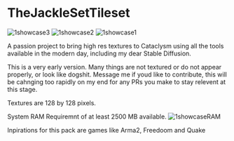 # TheJackleSetTileset

![1showcase3](https://github.com/jackledead/TheJackleSetTileset/assets/75153234/7c38bcb7-3c76-4334-b04a-120a8d8ee52d)
![1showcase2](https://github.com/jackledead/TheJackleSetTileset/assets/75153234/ccb8a942-edfb-46e0-848a-6c677c261485)
![1showcase1](https://github.com/jackledead/TheJackleSetTileset/assets/75153234/45280f4e-a3fe-4f23-8389-2a81b70df9e3)

A passion project to bring high res textures to Cataclysm using all the tools available in the modern day, including my dear Stable Diffusion.

This is a very early version. Many things are not textured or do not appear properly, or look like dogshit. Message me if youd like to contribute, this will be cahnging too rapidly on my end for any PRs you make to stay relevent at this stage.

Textures are 128 by 128 pixels.

System RAM Requiremnt of at least 2500 MB available.
![1showcaseRAM](https://github.com/jackledead/TheJackleSetTileset/assets/75153234/479f1e89-d8fe-4c1f-9579-b3a09ee0ef63)



Inpirations for this pack are games like Arma2, Freedoom and Quake
